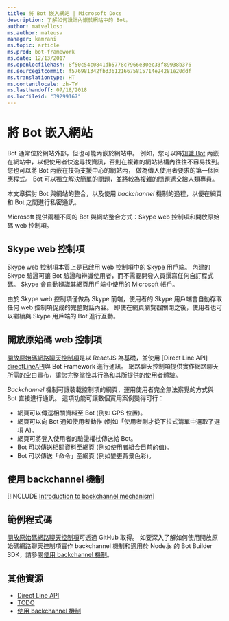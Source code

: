 ```yaml
---
title: 將 Bot 嵌入網站 | Microsoft Docs
description: 了解如何設計內嵌於網站中的 Bot。
author: matvelloso
ms.author: mateusv
manager: kamrani
ms.topic: article
ms.prod: bot-framework
ms.date: 12/13/2017
ms.openlocfilehash: 8f50c54c0841db5778c7966e30ec33f89938b376
ms.sourcegitcommit: f576981342fb3361216675815714e24281e20ddf
ms.translationtype: HT
ms.contentlocale: zh-TW
ms.lasthandoff: 07/18/2018
ms.locfileid: "39299167"
---
```

# <a name="embed-a-bot-in-a-website"></a>將 Bot 嵌入網站

Bot 通常位於網站外部，但也可能內嵌於網站中。 例如，您可以將[知識 Bot](~/bot-service-design-pattern-knowledge-base.md) 內嵌在網站中，以便使用者快速尋找資訊，否則在複雜的網站結構內往往不容易找到。 您也可以將 Bot 內嵌在技術支援中心的網站內， 做為傳入使用者要求的第一個回應程式。 Bot 可以獨立解決簡單的問題，並將較為複雜的問題[遞交](~/bot-service-design-pattern-handoff-human.md)給人類專員。 

本文章探討 Bot 與網站的整合，以及使用 *backchannel* 機制的過程，以便在網頁和 Bot 之間進行私密通訊。 

Microsoft 提供兩種不同的 Bot 與網站整合方式：Skype web 控制項和開放原始碼 web 控制項。

## <a name="skype-web-control"></a>Skype web 控制項

Skype web 控制項本質上是已啟用 web 控制項中的 Skype 用戶端。 內建的 Skype 驗證可讓 Bot 驗證和辨識使用者，而不需要開發人員撰寫任何自訂程式碼。 Skype 會自動辨識其網頁用戶端中使用的 Microsoft 帳戶。 

由於 Skype web 控制項僅做為 Skype 前端，使用者的 Skype 用戶端會自動存取任何 web 控制項促成的完整對話內容。 即使在網頁瀏覽器關閉之後，使用者也可以繼續與 Skype 用戶端的 Bot 進行互動。 

## <a name="open-source-web-control"></a>開放原始碼 web 控制項

<a href="https://github.com/Microsoft/BotFramework-WebChat" target="_blank">開放原始碼網路聊天控制項</a>是以 ReactJS 為基礎，並使用 [Direct Line API] [ directLineAPI]與 Bot Framework 進行通訊。 網路聊天控制項提供實作網路聊天所需的空白畫布，讓您完整掌控其行為和其所提供的使用者體驗。 

*Backchannel* 機制可讓裝載控制項的網頁，運用使用者完全無法察覺的方式與 Bot 直接進行通訊。 這項功能可讓數個實用案例變得可行︰ 

- 網頁可以傳送相關資料至 Bot (例如 GPS 位置)。
- 網頁可以向 Bot 通知使用者動作 (例如「使用者剛才從下拉式清單中選取了選項 A)。
- 網頁可將登入使用者的驗證權杖傳送給 Bot。
- Bot 可以傳送相關資料至網頁 (例如使用者組合目前的值)。
- Bot 可以傳送「命令」至網頁 (例如變更背景色彩)。

## <a name="using-the-backchannel-mechanism"></a>使用 backchannel 機制

[!INCLUDE [Introduction to backchannel mechanism](~/includes/snippet-backchannel.md)]

## <a name="sample-code"></a>範例程式碼

<a href="https://github.com/Microsoft/BotFramework-WebChat" target="_blank">開放原始碼網路聊天控制項</a>可透過 GitHub 取得。 如要深入了解如何使用開放原始碼網路聊天控制項實作 backchannel 機制和適用於 Node.js 的 Bot Builder SDK，請參閱[使用 backchannel 機制](~/nodejs/bot-builder-nodejs-backchannel.md)。

## <a name="additional-resources"></a>其他資源

- [Direct Line API][directLineAPI]
- [TODO](~/dotnet/bot-builder-dotnet-activities.md)
- [使用 backchannel 機制](~/nodejs/bot-builder-nodejs-backchannel.md)

[directLineAPI]: https://docs.botframework.com/en-us/restapi/directline3/#navtitle
